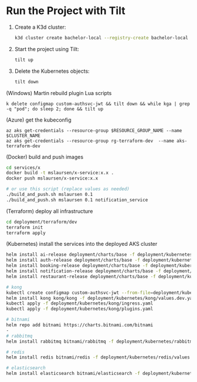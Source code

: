 # Run the Project with Tilt

1. Create a K3d cluster:
   ```bash
   k3d cluster create bachelor-local --registry-create bachelor-local
   ```

2. Start the project using Tilt:
   ```bash
   tilt up
   ```

3. Delete the Kubernetes objects:
   ```bash
   tilt down
   ```


(Windows) Martin rebuild plugin Lua scripts
```
k delete configmap custom-authsvc-jwt && tilt down && while kga | grep -q "pod"; do sleep 2; done && tilt up
```

(Azure) get the kubeconfig
```
az aks get-credentials --resource-group $RESOURCE_GROUP_NAME --name $CLUSTER_NAME
az aks get-credentials --resource-group rg-terraform-dev  --name aks-terraform-dev
```

(Docker) build and push images
```bash
cd services/x
docker build -t mslaursen/x-service:x.x .
docker push mslaursen/x-service:x.x

# or use this script (replace values as needed)
./build_and_push.sh mslaursen 0.1
./build_and_push.sh mslaursen 0.1 notification_service
```

(Terraform) deploy all infrastructure
```bash
cd deployment/terraform/dev
terraform init
terraform apply
```

(Kubernetes) install the services into the deployed AKS cluster
```bash
helm install ai-release deployment/charts/base -f deployment/kubernetes/ai_service/values.dev.yaml
helm install auth-release deployment/charts/base -f deployment/kubernetes/auth_service/values.dev.yaml
helm install booking-release deployment/charts/base -f deployment/kubernetes/booking_service/values.dev.yaml
helm install notification-release deployment/charts/base -f deployment/kubernetes/notification_service/values.dev.yaml
helm install restaurant-release deployment/charts/base -f deployment/kubernetes/restaurant_service/values.dev.yaml

# kong
kubectl create configmap custom-authsvc-jwt --from-file=deployment/kubernetes/kong/custom-plugins/custom-authsvc-jwt
helm install kong kong/kong -f deployment/kubernetes/kong/values.dev.yaml
kubectl apply -f deployment/kubernetes/kong/ingress.yaml
kubectl apply -f deployment/kubernetes/kong/plugins.yaml

# bitnami
helm repo add bitnami https://charts.bitnami.com/bitnami
-
# rabbitmq
helm install rabbitmq bitnami/rabbitmq -f deployment/kubernetes/rabbitmq/values.yaml

# redis
helm install redis bitnami/redis -f deployment/kubernetes/redis/values.dev.yaml

# elasticsearch
helm install elasticsearch bitnami/elasticsearch -f deployment/kubernetes/elasticsearch/values.dev.yaml
```
